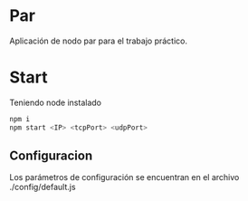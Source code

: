 # Par
Aplicación de nodo par para el trabajo práctico.
# Start
Teniendo node instalado   
```sh
npm i
npm start <IP> <tcpPort> <udpPort>
```
## Configuracion
Los parámetros de configuración se encuentran en el archivo ./config/default.js